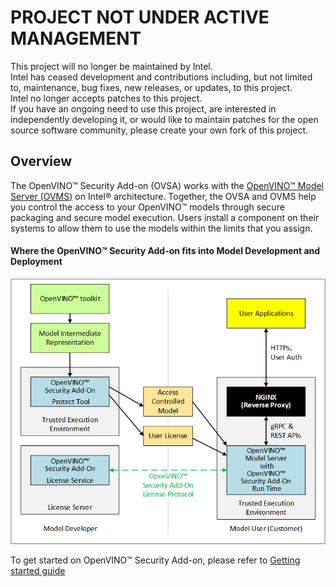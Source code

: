 # PROJECT NOT UNDER ACTIVE MANAGEMENT #  
This project will no longer be maintained by Intel.  
Intel has ceased development and contributions including, but not limited to, maintenance, bug fixes, new releases, or updates, to this project.  
Intel no longer accepts patches to this project.  
 If you have an ongoing need to use this project, are interested in independently developing it, or would like to maintain patches for the open source software community, please create your own fork of this project.  
  
## Overview

The OpenVINO™ Security Add-on (OVSA) works with the [OpenVINO™ Model Server (OVMS)](https://github.com/openvinotoolkit/model_server) on Intel® architecture. Together, the OVSA and OVMS help you control the access to your OpenVINO™ models through secure packaging and secure model execution. Users install a component on their systems to allow them to use the models within the limits that you assign.

#### Where the OpenVINO™ Security Add-on fits into Model Development and Deployment

![Security Add-on Diagram](docs/ovsa_diagram.png)

To get started on OpenVINO™ Security Add-on, please refer to [Getting started guide](docs/ovsa_get_started.md)